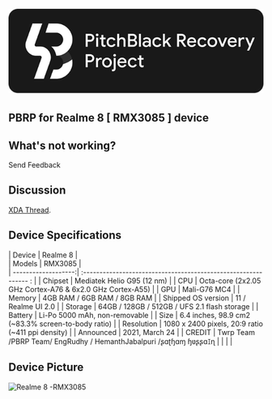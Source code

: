 <h1 align="center">
  <br>
  <a href="https://pitchblackrecovery.com"><img src="https://raw.githubusercontent.com/shovon668/xda-template/r3/pbrp3-banner-xda.png" alt="Welcome to PitchBlack Recovery Project 👋" width="600"></a>
  <br>

## PBRP for Realme 8 [ RMX3085 ] device
  
## What's not working? 

Send Feedback

## Discussion 

[XDA Thread](https://forum.xda-developers.com/t/realme-8-rmx3085-twrp_-_root.4365305/).

## Device Specifications

| Device              | Realme 8 |                                                          
| Models              | RMX3085  |                                                          
| -------------------:| :------------------------------------------------------------- :   |
| Chipset             | Mediatek Helio G95 (12 nm)                                         |
| CPU                 | Octa-core (2x2.05 GHz Cortex-A76 & 6x2.0 GHz Cortex-A55)           |
| GPU                 | Mali-G76 MC4                                                       |
| Memory              | 4GB RAM / 6GB RAM /  8GB RAM                                       |
| Shipped OS version  | 11  / Realme UI 2.0                                                |
| Storage             | 64GB / 128GB / 512GB / UFS 2.1 flash storage                       |
| Battery             | Li-Po 5000 mAh, non-removable                                      |
| Size                | 6.4 inches, 98.9 cm2 (~83.3% screen-to-body ratio)                 |
| Resolution          | 1080 x 2400 pixels, 20:9 ratio (~411 ppi density)                  |
| Announced           |      2021, March 24                                                |
| CREDIT              |  Twrp Team /PBRP Team/ EngRudhy / HemanthJabalpuri /ʂɑʈɧɑɱ ɧʋʂʂɑꀤɳ  |
|                     |                                                                    |

## Device Picture

![ Realme 8 -RMX3085 ](https://www.gizmochina.com/wp-content/uploads/2021/03/realme-8-pro-black-1.png)

